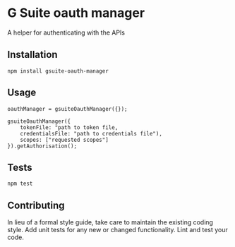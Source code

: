 G Suite oauth manager
=========

A helper for authenticating with the APIs

## Installation

  `npm install gsuite-oauth-manager`

## Usage

    oauthManager = gsuiteOauthManager({});

    gsuiteOauthManager({
        tokenFile: "path to token file,
        credentialsFile: "path to credentials file"),
        scopes: ["requested scopes"]
    }).getAuthorisation();

## Tests

  `npm test`

## Contributing

In lieu of a formal style guide, take care to maintain the existing coding style. Add unit tests for any new or changed functionality. Lint and test your code.

